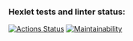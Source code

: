 ### Hexlet tests and linter status:
[![Actions Status](https://github.com/Pewspoon/python-project-49/actions/workflows/hexlet-check.yml/badge.svg)](https://github.com/Pewspoon/python-project-49/actions)
[![Maintainability](https://api.codeclimate.com/v1/badges/42c86a4969edd0e7b9c9/maintainability)](https://codeclimate.com/github/Pewspoon/python-project-49/maintainability)